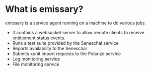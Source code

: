 # What is emissary?

emissary is a service agent running on a machine to do various jobs.

- It contains a websocket server to allow remote clients to receive entitlement status events.
- Runs a test suite provided by the Seneschal service
- Reports availability to the Seneschal
- Submits xunit import requests to the Polarize service
- Log monitoring service
- File monitoring service 
